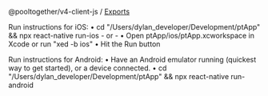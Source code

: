 @pooltogether/v4-client-js / [Exports](modules.md)

Run instructions for iOS:
    • cd "/Users/dylan_developer/Development/ptApp" && npx react-native run-ios
    - or -
    • Open ptApp/ios/ptApp.xcworkspace in Xcode or run "xed -b ios"
    • Hit the Run button

  Run instructions for Android:
    • Have an Android emulator running (quickest way to get started), or a device connected.
    • cd "/Users/dylan_developer/Development/ptApp" && npx react-native run-android

